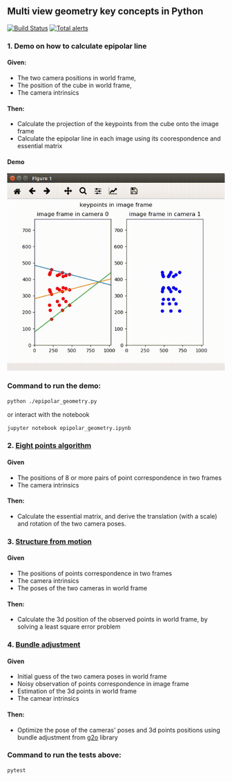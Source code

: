 ## Multi view geometry key concepts in Python
[![Build Status](https://travis-ci.com/xeonqq/multiple_view_geometry.svg?branch=master)](https://travis-ci.com/xeonqq/multiple_view_geometry) [![Total alerts](https://img.shields.io/lgtm/alerts/g/xeonqq/multiple_view_geometry.svg?logo=lgtm&logoWidth=18)](https://lgtm.com/projects/g/xeonqq/multiple_view_geometry/alerts/)

### 1. Demo on how to calculate epipolar line
#### Given: 
* The two camera positions in world frame, 
* The position of the cube in world frame, 
* The camera intrinsics

#### Then:
* Calculate the projection of the keypoints from the cube onto the image frame
* Calculate the epipolar line in each image using its coorespondence and essential matrix

#### Demo
![](imgs/epipolar_line.gif)

### Command to run the demo:
```bash
python ./epipolar_geometry.py
```
or interact with the notebook
```bash
jupyter notebook epipolar_geometry.ipynb
```

### 2. [Eight points algorithm](tests/test_eight_point_algorithm.py)
#### Given
 * The positions of 8 or more pairs of point correspondence in two frames
 * The camera intrinsics
#### Then:
 * Calculate the essential matrix, and derive the translation (with a scale) and rotation of the two camera poses.

### 3. [Structure from motion](tests/test_structure_from_motion.py)
#### Given
 * The positions of points correspondence in two frames
 * The camera intrinsics
 * The poses of the two cameras in world frame
#### Then:
 * Calculate the 3d position of the observed points in world frame, by solving a least square error problem
 
### 4. [Bundle adjustment](tests/test_bundle_adjustment.py.py)
#### Given
 * Initial guess of the two camera poses in world frame
 * Noisy observation of points correspondence in image frame
 * Estimation of the 3d points in world frame
 * The camear intrinsics
#### Then:
 * Optimize the pose of the cameras' poses and 3d points positions using bundle adjustment from [g2o](https://github.com/uoip/g2opy.git) library
 
### Command to run the tests above:
```bash
pytest
```
